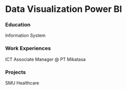 
# Data Visualization Power BI

### Education
Information System

### Work Experiences
ICT Associate Manager @ PT Mikatasa

### Projects
SMU Healthcare
